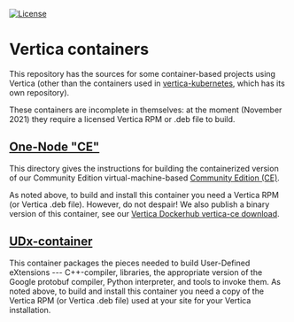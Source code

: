 [![License](https://img.shields.io/badge/License-Apache%202.0-orange.svg)](https://opensource.org/licenses/Apache-2.0)

# Vertica containers

This repository has the sources for some container-based projects using Vertica
(other than the containers used in
[vertica-kubernetes](https://github.com/vertica/vertica-kubernetes),
which has its own repository).

These containers are incomplete in themselves: at the moment (November
2021) they require a licensed Vertica RPM or .deb file to build.

## [One-Node "CE"](https://github.com/vertica/vertica-containers/tree/main/one-node-ce)

This directory gives the instructions for building the containerized
version of our Community Edition
virtual-machine-based [Community Edition (CE)](https://www.vertica.com/landing-page/start-your-free-trial-today/).

As noted above, to build and install this container you need a Vertica RPM (or Vertica
.deb file).  However, do not despair!  We also publish a binary version of this
container, see our [Vertica Dockerhub vertica-ce download](https://hub.docker.com/r/vertica/vertica-ce).

## [UDx-container](https://github.com/vertica/vertica-containers/tree/main/UDx-container)

This container packages the pieces needed to build User-Defined
eXtensions --- C++-compiler, libraries, the appropriate version of the Google protobuf compiler,
Python interpreter, and tools to invoke them.  As noted above, to build and install this container you need a copy of the Vertica RPM (or Vertica .deb file) used at your site for your Vertica installation.

